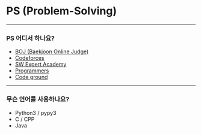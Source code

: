 # PS (Problem-Solving)

- - -

### PS 어디서 하나요?
- [BOJ (Baekjoon Online Judge)](URL "https://www.acmicpc.net/")
- [Codeforces](URL "https://codeforces.com/")
- [SW Expert Academy](URL "https://swexpertacademy.com/main/main.do")
- [Programmers](URL "https://programmers.co.kr/")
- [Code ground](URL "https://www.codeground.org/")

- - -

### 무슨 언어를 사용하나요?

- Python3 / pypy3
- C / CPP
- Java
